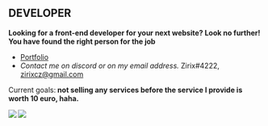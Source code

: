 ## **DEVELOPER**
**Looking for a front-end developer for your next website? Look no further! You have found the right person for the job**
- <a href="https://www.zirix.ga/">Portfolio</a>
- *Contact me on discord or on my email address.*
Zirix#4222, zirixcz@gmail.com

<p>Current goals:<span><b> not selling any services before the service I provide is worth 10 euro, haha.</b></span></p>

<a href="https://github.com/anuraghazra/convoychat">
	<img align="left" src="https://github-readme-stats.vercel.app/api/top-langs/?username=ZirixCZ&hide_title=true&theme=material-palenight" />
</a>
<a href="https://github.com/anuraghazra/github-readme-stats">
	<img align="left" src="https://github-readme-stats.vercel.app/api?username=ZirixCZ&hide_title=true&hide_rank=true&show_icons=true&include_all_commits=true&count_private=true&hide=contribs&theme=material-palenight" />
</a>




